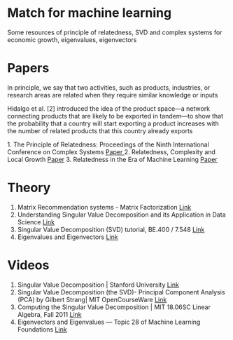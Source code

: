 # Match for machine learning
Some resources of principle of relatedness, SVD and complex systems for economic growth, eigenvalues, eigenvectors

# Papers
<p>In principle, we say that two activities, such as products, industries, or research areas are related when they require similar knowledge or inputs</p>
 <p>Hidalgo et al. [2] introduced the idea of the product space—a network connecting products that are likely to be exported in tandem—to show that the probability that  a country will start exporting a product increases with the number of related products that this country already exports </p>
1. The Principle of Relatedness: Proceedings of the Ninth International Conference on Complex Systems <a href="https://www.researchgate.net/publication/326562653_The_Principle_of_Relatedness_Proceedings_of_the_Ninth_International_Conference_on_Complex_Systems"> Paper </a>
2. Relatedness, Complexity and Local Growth <a href="https://docs.iza.org/dp12223.pdf">Paper</a>
3. Relatedness in the Era of Machine Learning <a href="https://arxiv.org/pdf/2103.06017.pdf">Paper</a>


# Theory
1. Matrix Recommendation systems - Matrix Factorization <a href="https://developers.google.com/machine-learning/recommendation/collaborative/matrix"> Link </a> 
2. Understanding Singular Value Decomposition and its Application in Data Science <a href="https://towardsdatascience.com/understanding-singular-value-decomposition-and-its-application-in-data-science-388a54be95d#:~:text=In%20linear%20algebra%2C%20the%20Singular,important%20applications%20in%20data%20science.">Link</a>
3. Singular Value Decomposition (SVD) tutorial, BE.400 / 7.548 <a href="https://web.mit.edu/be.400/www/SVD/Singular_Value_Decomposition.htm">Link</a>
4. Eigenvalues and Eigenvectors <a href="https://textbooks.math.gatech.edu/ila/eigenvectors.html">Link</a>

# Videos
1.  Singular Value Decomposition | Stanford University <a href="https://www.youtube.com/watch?v=P5mlg91as1c&ab_channel=MITOpenCourseWare">Link</a>
2.  Singular Value Decomposition (the SVD)- Principal Component Analysis (PCA) by  Gilbert Strang| MIT OpenCourseWare <a href="https://www.youtube.com/watch?v=mBcLRGuAFUk&ab_channel=MITOpenCourseWare">Link</a>
3.  Computing the Singular Value Decomposition | MIT 18.06SC Linear Algebra, Fall 2011 <a href="https://www.youtube.com/watch?v=cOUTpqlX-Xs&ab_channel=MITOpenCourseWare"> Link </a>
4. Eigenvectors and Eigenvalues — Topic 28 of Machine Learning Foundations  <a href="https://www.youtube.com/watch?v=AeIttlCdFXU">Link</a>


 
